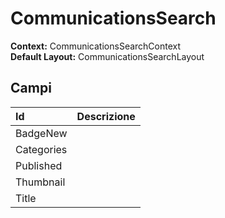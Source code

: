 # CommunicationsSearch

  
 **Context:** CommunicationsSearchContext   
 **Default Layout:** CommunicationsSearchLayout

## Campi

| Id | Descrizione |
| :--- | :--- |
| BadgeNew |  |
| Categories |  |
| Published |  |
| Thumbnail |  |
| Title |  |

